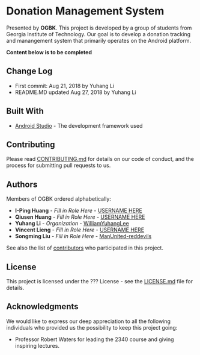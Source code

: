 # Donation Management System
Presented by **OGBK**.
This project is developed by a group of students from Georgia Institute of Technology.
Our goal is to develop a donation tracking and manangement system that primarily operates on the Android platform.

**Content below is to be completed**

## Change Log

* First commit: Aug 21, 2018 by Yuhang Li
* README.MD updated Aug 27, 2018 by Yuhang Li

## Built With

* [Android Studio](https://developer.android.com/studio/) - The development framework used

## Contributing

Please read [CONTRIBUTING.md](https://gist.github.com/WilliamYuhangLee/???) for details on our code of conduct, and the process for submitting pull requests to us.

## Authors

Members of OGBK ordered alphabetically:
* **I-Ping Huang** - *Fill in Role Here* - [USERNAME HERE](https://github.com/???)
* **Qiusen Huang** - *Fill in Role Here* - [USERNAME HERE](https://github.com/???)
* **Yuhang Li** - *Organization* - [WilliamYuhangLee](https://github.com/WilliamYuhangLee)
* **Vincent Lieng** - *Fill in Role Here* - [USERNAME HERE](https://github.com/???)
* **Songming Liu** - *Fill in Role Here* - [ManUnited-reddevils](https://github.com/???)

See also the list of [contributors](https://github.com/WilliamYuhangLee/2340DMS/graphs/contributors) who participated in this project.

## License

This project is licensed under the ??? License - see the [LICENSE.md](LICENSE.md) file for details.

## Acknowledgments

We would like to express our deep appreciation to all the following individuals who provided us the possibility to keep this project going:
* Professor Robert Waters for leading the 2340 course and giving inspiring lectures.

